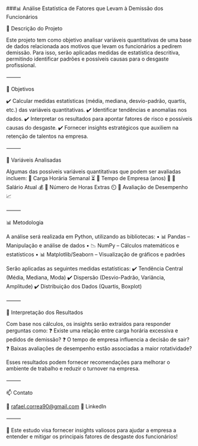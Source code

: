 ###📊 Análise Estatística de Fatores que Levam à Demissão dos Funcionários

📌 Descrição do Projeto

Este projeto tem como objetivo analisar variáveis quantitativas de uma base de dados relacionada aos motivos que levam os funcionários a pedirem demissão. Para isso, serão aplicadas medidas de estatística descritiva, permitindo identificar padrões e possíveis causas para o desgaste profissional.

⸻

🎯 Objetivos

✔️ Calcular medidas estatísticas (média, mediana, desvio-padrão, quartis, etc.) das variáveis quantitativas.
✔️ Identificar tendências e anomalias nos dados.
✔️ Interpretar os resultados para apontar fatores de risco e possíveis causas do desgaste.
✔️ Fornecer insights estratégicos que auxiliem na retenção de talentos na empresa.

⸻

🔢 Variáveis Analisadas

Algumas das possíveis variáveis quantitativas que podem ser avaliadas incluem:
📌 Carga Horária Semanal ⏳
📌 Tempo de Empresa (anos) 🏢
📌 Salário Atual 💰
📌 Número de Horas Extras ⏲️
📌 Avaliação de Desempenho 📈

⸻

📊 Metodologia

A análise será realizada em Python, utilizando as bibliotecas:
	•	📊 Pandas – Manipulação e análise de dados
	•	📉 NumPy – Cálculos matemáticos e estatísticos
	•	📊 Matplotlib/Seaborn – Visualização de gráficos e padrões

Serão aplicadas as seguintes medidas estatísticas:
✔️ Tendência Central (Média, Mediana, Moda)
✔️ Dispersão (Desvio-Padrão, Variância, Amplitude)
✔️ Distribuição dos Dados (Quartis, Boxplot)

⸻

📌 Interpretação dos Resultados

Com base nos cálculos, os insights serão extraídos para responder perguntas como:
❓ Existe uma relação entre carga horária excessiva e pedidos de demissão?
❓ O tempo de empresa influencia a decisão de sair?
❓ Baixas avaliações de desempenho estão associadas a maior rotatividade?

Esses resultados podem fornecer recomendações para melhorar o ambiente de trabalho e reduzir o turnover na empresa.

⸻

📫 Contato

📧 rafael.correa90@gmail.com
🔗 LinkedIn

⸻

🚀 Este estudo visa fornecer insights valiosos para ajudar a empresa a entender e mitigar os principais fatores de desgaste dos funcionários!
